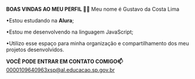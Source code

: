 **BOAS VINDAS AO MEU PERFIL 💙💙**
Meu nome é Gustavo da Costa Lima

•Estou estudando na **Alura**;

•Estou me desenvolvendo na linguagem JavaScript;

•Utilizo esse espaço para minha organização e compartilhamento dos meu projetos desenvolvidos.

**VOCÊ PODE ENTRAR EM CONTATO COMIGO📫**
0000109640963xsp@al.educacao.sp.gov.br

